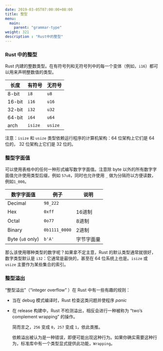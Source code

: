 ```yaml
---
date: 2019-03-05T07:00:00+08:00
title: 整型
menu:
  main:
    parent: "grammar-type"
weight: 321
description : "Rust中的整型"
---
```




### Rust 中的整型

Rust 内建的整数类型。在有符号列和无符号列中的每一个变体（例如，`i16`）都可以用来声明整数值的类型。

| 长度   | 有符号  | 无符号  |
| ------ | ------- | ------- |
| 8-bit  | `i8`    | `u8`    |
| 16-bit | `i16`   | `u16`   |
| 32-bit | `i32`   | `u32`   |
| 64-bit | `i64`   | `u64`   |
| arch   | `isize` | `usize` |

注意：`isize` 和 `usize` 类型依赖运行程序的计算机架构：64 位架构上它们是 64 位的， 32 位架构上它们是 32 位的。

### 整型字面值

可以使用表格中的任何一种形式编写数字字面值。注意除 byte 以外的所有数字字面值允许使用类型后缀，例如 `57u8`，同时也允许使用 `_` 做为分隔符以方便读数，例如`1_000`。

| 数字字面值       | 例子          | 说明       |
| ---------------- | ------------- | ---------- |
| Decimal          | `98_222`      |            |
| Hex              | `0xff`        | 16进制     |
| Octal            | `0o77`        | 8进制      |
| Binary           | `0b1111_0000` | 2进制      |
| Byte (`u8` only) | `b'A'`        | 字节字面量 |

那么该使用哪种类型的数字呢？如果拿不定主意，Rust 的默认类型通常就很好，数字类型默认是 `i32`：它通常是最快的，甚至在 64 位系统上也是。`isize` 或 `usize` 主要作为某些集合的索引。

### 整型溢出

 “整型溢出”（“integer overflow” ）在 Rust 中有一些有趣的规则：

- 当在 debug 模式编译时，Rust 检查这类问题并使程序 *panic*
- 在 release 构建中，Rust 不检测溢出，相反会进行一种被称为 “two’s complement wrapping” 的操作。

	简而言之，`256` 变成 `0`，`257` 变成 `1`，依此类推。
	
	依赖溢出被认为是一种错误，即便可能出现这种行为。如果你确实需要这种行为，标准库中有一个类型显式提供此功能，`Wrapping`。



